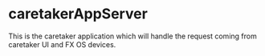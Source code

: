 # caretakerAppServer
This is the caretaker application which will handle the request coming from caretaker UI and FX OS devices.
